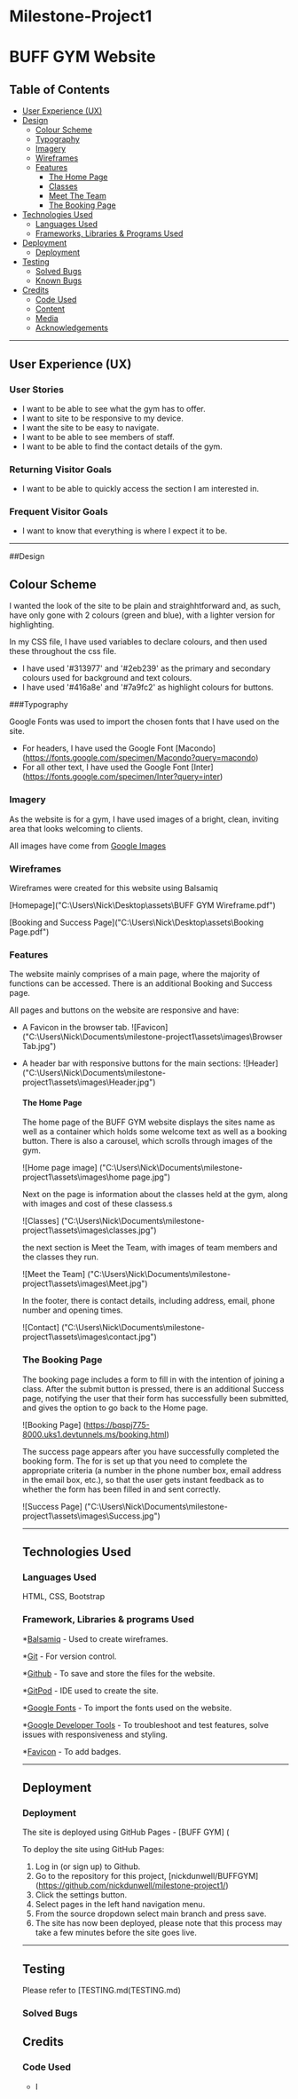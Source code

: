 # Milestone-Project1

# BUFF GYM Website

## Table of Contents

* [User Experience (UX)](#user-experience-ux)
* [Design](#design)
  * [Colour Scheme](#colour-scheme)
  * [Typography](#typography)
  * [Imagery](#imagery)
  * [Wireframes](#wireframes)
  * [Features](#features)
    * [The Home Page](#the-home-page)
    * [Classes](#classes)
    * [Meet The Team](#meet-the-team)
    * [The Booking Page](#the-booking-page)  
* [Technologies Used](#technologies-used)
  * [Languages Used](#languages-used)
  * [Frameworks, Libraries & Programs Used](#frameworks-libraries-programs-used) 
* [Deployment](#deployment)
  * [Deployment](#deployment)
* [Testing](#testing)
  * [Solved Bugs](#solved-bugs)
  * [Known Bugs](#known-bugs)
* [Credits](#credits)
  * [Code Used](#code-used)
  * [Content](#content)
  * [Media](#media)
  * [Acknowledgements](#acknowledgements)

- - -

## User Experience (UX)

### User Stories
 * I want to be able to see what the gym has to offer.
 * I want to site to be responsive to my device.
 * I want the site to be easy to navigate.
 * I want to be able to see members of staff.
 * I want to be able to find the contact details of the gym.

### Returning Visitor Goals

 * I want to be able to quickly access the section I am interested in.

### Frequent Visitor Goals

 * I want to know that everything is where I expect it to be.

- - -

##Design

## Colour Scheme

I wanted the look of the site to be plain and straighhtforward and, as such, have only gone with 2 colours (green and blue), with a lighter version for highlighting.

In my CSS file, I have used variables to declare colours, and then used these throughout the css file.

  * I have used '#313977' and '#2eb239' as the primary and secondary colours used for background and text colours.
  * I have used '#416a8e' and '#7a9fc2' as highlight colours for buttons.

###Typography

Google Fonts was used to import the chosen fonts that I have used on the site.

* For headers, I have used the Google Font [Macondo] (https://fonts.google.com/specimen/Macondo?query=macondo)
* For all other text, I have used the Google Font [Inter] (https://fonts.google.com/specimen/Inter?query=inter)

### Imagery

As the website is for a gym, I have used images of a bright, clean, inviting area that looks welcoming to clients.

All images have come from [Google Images](https://images.google.co.uk/)

### Wireframes

Wireframes were created for this website using Balsamiq

[Homepage]("C:\Users\Nick\Desktop\assets\BUFF GYM Wireframe.pdf")

[Booking and Success Page]("C:\Users\Nick\Desktop\assets\Booking Page.pdf")

### Features

The website mainly comprises of a main page, where the majority of functions can be accessed. There is an additional Booking and Success page.

All pages and buttons on the website are responsive and have:

* A Favicon in the browser tab.
   ![Favicon] ("C:\Users\Nick\Documents\milestone-project1\assets\images\Browser Tab.jpg")

* A header bar with responsive buttons for the main sections:
  ![Header] ("C:\Users\Nick\Documents\milestone-project1\assets\images\Header.jpg")

  #### The Home Page

  The home page of the BUFF GYM website displays the sites name as well as a container which holds some welcome text as well as a booking button. There is also a carousel, which scrolls through images of the gym.

  ![Home page image] ("C:\Users\Nick\Documents\milestone-project1\assets\images\home page.jpg")
  
  Next on the page is information about the classes held at the gym, along with images and cost of these classess.s

  ![Classes] ("C:\Users\Nick\Documents\milestone-project1\assets\images\classes.jpg")

  the next section is Meet the Team, with images of team members and the classes they run.

  ![Meet the Team] ("C:\Users\Nick\Documents\milestone-project1\assets\images\Meet.jpg")

  In the footer, there is contact details, including address, email, phone number and opening times.

  ![Contact] ("C:\Users\Nick\Documents\milestone-project1\assets\images\contact.jpg")

  ### The Booking Page

  The booking page includes a form to fill in with the intention of joining a class. After the submit button is pressed, there is an additional Success page, notifying the user that their form has successfully been submitted, and gives the option to go back to the Home page.

  ![Booking Page] (https://bqspj775-8000.uks1.devtunnels.ms/booking.html)

  The success page appears after you have successfully completed the booking form. The for is set up that you need to complete the appropriate criteria (a number in the phone number box, email address in the email box, etc.), so that the user gets instant feedback as to whether the form has been filled in and sent correctly.
  
  ![Success Page] ("C:\Users\Nick\Documents\milestone-project1\assets\images\Success.jpg")

  - - -

  ## Technologies Used

  ### Languages Used

  HTML, CSS, Bootstrap

  ### Framework, Libraries & programs Used

    *[Balsamiq](https://balsamiq.com/) - Used to create wireframes.

    *[Git](https://git-scm.com/) - For version control.

    *[Github](https://github.com/) - To save and store the files for the website.

    *[GitPod](https://gitpod.io/) - IDE used to create the site.
  
    *[Google Fonts](https://fonts.google.com/) - To import the fonts used on the website.

    *[Google Developer Tools](https://developers.google.com/web/tools) - To troubleshoot and test features, solve issues with responsiveness and styling.

    *[Favicon](https://favicon.io/) - To add badges.

    - - -

  ## Deployment

  ### Deployment

  The site is deployed using GitHub Pages - [BUFF GYM] (

  To deploy the site using GitHub Pages:
  
  1. Log in (or sign up) to Github.
  2. Go to the repository for this project, [nickdunwell/BUFFGYM] (https://github.com/nickdunwell/milestone-project1/)
  3. Click the settings button.
  4. Select pages in the left hand navigation menu.
  5. From the source dropdown select main branch and press save.
  6. The site has now been deployed, please note that this process may take a few minutes before the site goes live.
 
  - - -

  ## Testing

  Please refer to [TESTING.md(TESTING.md)

  ### Solved Bugs


  ## Credits
  
  ### Code Used

  * I

     
